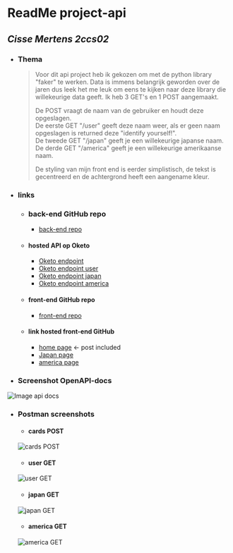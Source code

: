 # **ReadMe project-api**
## _Cisse Mertens 2ccs02_
* ### Thema
  > Voor dit api project heb ik gekozen om met de python library "faker" te werken. Data is immens belangrijk geworden over de jaren dus leek het me leuk om eens te kijken naar deze library die willekeurige data geeft. Ik heb 3 GET's en 1 POST aangemaakt.
  >
  > De POST vraagt de naam van de gebruiker en houdt deze opgeslagen.<br />
  > De eerste GET "/user" geeft deze naam weer, als er geen naam opgeslagen is returned deze "identify yourself!".<br />
  > De tweede GET "/japan" geeft je een willekeurige japanse naam.<br />
  > De derde GET "/america" geeft je een willekeurige amerikaanse naam.<br /> 
  > 
  > De styling van mijn front end is eerder simplistisch, de tekst is gecentreerd en de achtergrond heeft een aangename kleur.
 
* ### links
  * ### back-end GitHub repo
    * [back-end repo](https://github.com/CisseM03/project-api)
  * #### hosted API op Oketo
    * [Oketo endpoint](https://faker-project-cissem03.cloud.okteto.net)
    * [Oketo endpoint user](https://faker-project-cissem03.cloud.okteto.net/user)
    * [Oketo endpoint japan](https://faker-project-cissem03.cloud.okteto.net/japan)
    * [Oketo endpoint america](https://faker-project-cissem03.cloud.okteto.net/america)
 
  * #### front-end GitHub repo
    * [front-end repo](https://github.com/CisseM03/CisseM03.github.io)
  * #### link hosted front-end GitHub
    * [home page](https://cissem03.github.io) <- post included
    * [Japan page](https://cissem03.github.io/japan.html)
    * [america page](https://cissem03.github.io/america.html)

* ### Screenshot OpenAPI-docs
![Image api docs](https://i.imgur.com/zSoCK5L.png)
* ### Postman screenshots
  * #### cards POST
  ![cards POST](https://i.imgur.com/X29hAtz.png)
  * #### user GET
  ![user GET](https://i.imgur.com/1fIZiS7.png)
  * #### japan GET
  ![japan GET](https://i.imgur.com/rRTHygW.png)
  * #### america GET
  ![america GET](https://i.imgur.com/NKLydLO.png)
